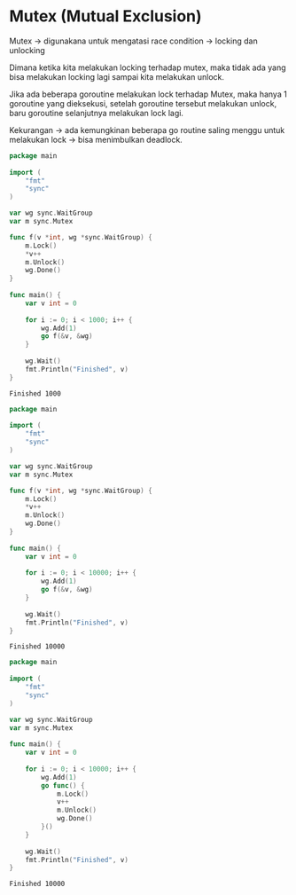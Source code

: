 # Mutex (Mutual Exclusion)

Mutex -> digunakana untuk mengatasi race condition -> locking dan unlocking

Dimana ketika kita melakukan locking terhadap mutex, maka tidak ada yang bisa melakukan locking lagi sampai kita melakukan unlock.&#x20;

Jika ada beberapa goroutine melakukan lock terhadap Mutex, maka hanya 1 goroutine yang dieksekusi, setelah goroutine tersebut melakukan unlock, baru goroutine selanjutnya melakukan lock lagi.

Kekurangan -> ada kemungkinan beberapa go routine saling menggu untuk melakukan lock -> bisa menimbulkan deadlock.

```go
package main
 
import (
    "fmt"
    "sync"
)

var wg sync.WaitGroup
var m sync.Mutex

func f(v *int, wg *sync.WaitGroup) {
    m.Lock()
    *v++
    m.Unlock()
    wg.Done()
}
 
func main() {
    var v int = 0
 
    for i := 0; i < 1000; i++ {
        wg.Add(1)
        go f(&v, &wg)
    }
 
    wg.Wait()
    fmt.Println("Finished", v)
}
```

```
Finished 1000
```

```go
package main
 
import (
    "fmt"
    "sync"
)

var wg sync.WaitGroup
var m sync.Mutex

func f(v *int, wg *sync.WaitGroup) {
    m.Lock()
    *v++
    m.Unlock()
    wg.Done()
}
 
func main() {
    var v int = 0
 
    for i := 0; i < 10000; i++ {
        wg.Add(1)
        go f(&v, &wg)
    }
 
    wg.Wait()
    fmt.Println("Finished", v)
}
```

```
Finished 10000
```

```go
package main
 
import (
    "fmt"
    "sync"
)

var wg sync.WaitGroup
var m sync.Mutex
 
func main() {
    var v int = 0
 
    for i := 0; i < 10000; i++ {
        wg.Add(1)
        go func() {
            m.Lock()
            v++
            m.Unlock()
            wg.Done()
        }()
    }
    
    wg.Wait()
    fmt.Println("Finished", v)
}
```

```
Finished 10000
```
